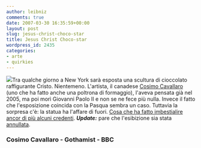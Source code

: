 ```yaml
---
author: leibniz
comments: true
date: 2007-03-30 16:35:59+00:00
layout: post
slug: jesus-christ-choco-star
title: Jesus Christ Choco-star
wordpress_id: 2435
categories:
- arte
- quirkies
---
```


![](http://www.cosimocavallaro.com/pics/full/christfrontpage.jpg)Tra qualche giorno a New York sarà esposta una scultura di cioccolato raffigurante Cristo. Nientemeno. L'artista, il canadese [Cosimo Cavallaro](http://www.cosimocavallaro.com/) (uno che ha fatto anche una poltrona di formaggio), l'aveva pensata già nel 2005, ma poi morì Giovanni Paolo II e non se ne fece più nulla. Invece il fatto che l'esposizione coincida con la Pasqua sembra un caso. Tuttavia la sorpresa c'è: la statua ha l'affare di fuori. [Cosa che ha fatto imbestialire ancor di più alcuni credenti](http://www.gothamist.com/2007/03/30/easter_bunny_me.php). _**Update:**_ pare che l'esibizione sia stata [annullata](http://news.bbc.co.uk/2/hi/americas/6513155.stm).


### Cosimo Cavallaro - Gothamist - BBC
